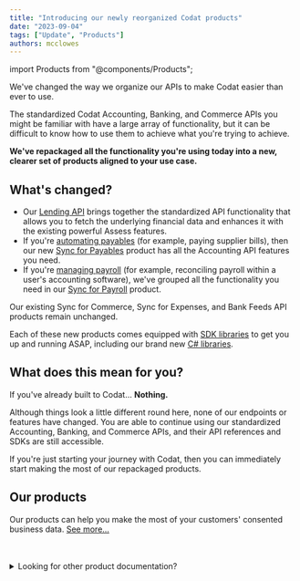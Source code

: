 ```yaml
---
title: "Introducing our newly reorganized Codat products"
date: "2023-09-04"
tags: ["Update", "Products"]
authors: mcclowes
---
```

import Products from "@components/Products";

We've changed the way we organize our APIs to make Codat easier than ever to use.

<!--truncate-->

The standardized Codat Accounting, Banking, and Commerce APIs you might be familiar with have a large array of functionality, but it can be difficult to know how to use them to achieve what you're trying to achieve.

**We've repackaged all the functionality you're using today into a new, clearer set of products aligned to your use case.**

## What's changed?

- Our [Lending API](/lending/overview) brings together the standardized API functionality that allows you to fetch the underlying financial data and enhances it with the existing powerful Assess features.
- If you're [automating payables](/usecases/summary/automating-payables) (for example, paying supplier bills), then our new [Sync for Payables](/payables/overview) product has all the Accounting API features you need.
- If you're [managing payroll](/usecases/summary/managing-payroll) (for example, reconciling payroll within a user's accounting software), we've grouped all the functionality you need in our [Sync for Payroll](/payroll/overview) product.

Our existing Sync for Commerce, Sync for Expenses, and Bank Feeds API products remain unchanged.

Each of these new products comes equipped with [SDK libraries](/get-started/libraries) to get you up and running ASAP, including our brand new [C# libraries](https://github.com/codatio/client-sdk-csharp).

## What does this mean for you?

If you've already built to Codat... **Nothing.**

Although things look a little different round here, none of our endpoints or features have changed. You are able to continue using our standardized Accounting, Banking, and Commerce APIs, and their API references and SDKs are still accessible.

If you're just starting your journey with Codat, then you can immediately start making the most of our repackaged products.

## Our products

Our products can help you make the most of your customers' consented business data. [See more...](/products/overview)

<Products mini={true} verbose={true}/>

<br/>
<br/>

<details>
  <summary>Looking for other product documentation?</summary>

The API documentation for the products you may be using is available below. These products are not available to new customers from September 4, 2023.

- [Accounting API](/accounting-api#/)
- [Banking API](/banking-api#/)
- [Commerce API](/commerce-api#/)
- [Assess API](/assess-api#/)
    
</details>
